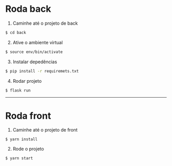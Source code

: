 # Roda back
1. Caminhe até o projeto de back
```bash
$ cd back
```
2. Ative o ambiente virtual
```bash
$ source env/bin/activate
```
3. Instalar depedências
```bash
$ pip install -r requiremets.txt
```

4. Rodar projeto
```bash
$ flask run
```
---
# Roda front
1. Caminhe até o projeto de front
```
$ yarn install
```
2. Rode o projeto 
```bash
$ yarn start
```
